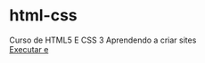 # html-css
 Curso de HTML5 E CSS 3
 Aprendendo a criar sites
<br><a href="https://joaoaraujo61.github.io/html-css/exercicios/ex001/index.html"> Executar e   